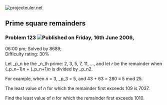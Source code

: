 ![projecteuler.net](images/print_page_logo.png)

## Prime square remainders

### Problem 123 ![](images/icon_info.png)Published on Friday, 16th June 2006,
06:00 pm; Solved by 8689;  
Difficulty rating: 30%

Let _p_n be the _n_th prime: 2, 3, 5, 7, 11, ..., and let _r_ be the remainder
when (_p_n−1)_n_ \+ (_p_n+1)_n_ is divided by _p_n2.

For example, when _n_ = 3, _p_3 = 5, and 43 \+ 63 = 280 ≡ 5 mod 25.

The least value of _n_ for which the remainder first exceeds 109 is 7037.

Find the least value of _n_ for which the remainder first exceeds 1010.

  
  

